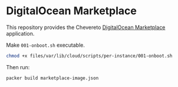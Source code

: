 # DigitalOcean Marketplace

This repository provides the Chevereto [DigitalOcean Marketplace](https://github.com/digitalocean/marketplace-partners) application.

Make `001-onboot.sh` executable.

```sh
chmod +x files/var/lib/cloud/scripts/per-instance/001-onboot.sh
```

Then run:

```sh
packer build marketplace-image.json
```
